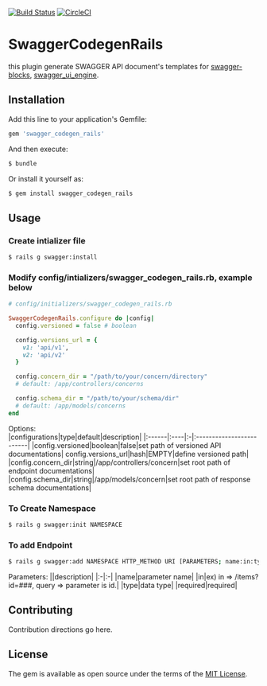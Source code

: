 [![Build Status](https://travis-ci.org/technobrain/swagger_codegen_rails.svg?branch=master)](https://travis-ci.org/technobrain/swagger_codegen_rails)
[![CircleCI](https://circleci.com/gh/technobrain/swagger_codegen_rails.svg?style=svg)](https://circleci.com/gh/technobrain/swagger_codegen_rails)

# SwaggerCodegenRails
this plugin generate SWAGGER API document's templates for [swagger-blocks](https://github.com/fotinakis/swagger-blocks), [swagger_ui_engine](https://github.com/zuzannast/swagger_ui_engine).


## Installation
Add this line to your application's Gemfile:

```ruby
gem 'swagger_codegen_rails'
```

And then execute:
```bash
$ bundle
```

Or install it yourself as:
```bash
$ gem install swagger_codegen_rails
```

## Usage
### Create intializer file
```bash
$ rails g swagger:install
```
  
### Modify **config/intializers/swagger_codegen_rails.rb**, example below
```Ruby
# config/initializers/swagger_codegen_rails.rb

SwaggerCodegenRails.configure do |config|
  config.versioned = false # boolean

  config.versions_url = {
    v1: 'api/v1',
    v2: 'api/v2'
  }

  config.concern_dir = "/path/to/your/concern/directory"
  # default: /app/controllers/concerns

  config.schema_dir = "/path/to/your/schema/dir"
  # default: /app/models/concerns
end
```

Options:  
|configurations|type|default|description|
|:------|:----|:-|:-------------------------|
|config.versioned|boolean|false|set path of versioned API documentations|
config.versions_url|hash|EMPTY|define versioned path|
|config.concern_dir|string|/app/controllers/concern|set root path of endpoint documentations|
|config.schema_dir|string|/app/models/concern|set root path of response schema documentations|
  

### To Create Namespace
```bash
$ rails g swagger:init NAMESPACE
```

### To add Endpoint
```bash
$ rails g swagger:add NAMESPACE HTTP_METHOD URI [PARAMETERS; name:in:type:required]
```

Parameters:
||description|
|:-|:-|
|name|parameter name|
|in|ex) in => /items?id=###, query => parameter is id.|
|type|data type|
|required|required|


## Contributing
Contribution directions go here.

## License
The gem is available as open source under the terms of the [MIT License](http://opensource.org/licenses/MIT).
